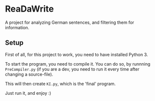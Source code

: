 # ReaDaWrite
A project for analyzing German sentences, and filtering them for information.

## Setup
First of all, for this project to work, you need to have installed Python 3.

To start the program, you need to compile it.
You can do so, by runnning `PreCompiler.py` (if you are a dev, you need to run it every time after changing a source-file).

This will then create `KI.py`, which is the 'final' program.

Just run it, and enjoy :)

